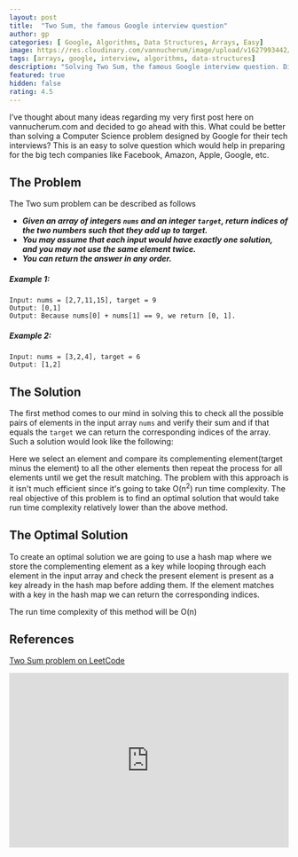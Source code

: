 ```yaml
---
layout: post
title:  "Two Sum, the famous Google interview question"
author: gp
categories: [ Google, Algorithms, Data Structures, Arrays, Easy]
image: https://res.cloudinary.com/vannucherum/image/upload/v1627993442/vannucherum.com/posts/2021-08-01-two-sum-google-interview-question/google-logo_nyw3c0.webp
tags: [arrays, google, interview, algorithms, data-structures]
description: "Solving Two Sum, the famous Google interview question. Different approaches to solve the problem and their corresponding time and space complexities explained."
featured: true
hidden: false
rating: 4.5
---
```


I’ve thought about many ideas regarding my very first post here on vannucherum.com and decided to go ahead with this. What could be better than solving a Computer Science problem designed by Google for their tech interviews? This is an easy to solve question which would help in preparing for the big tech companies like Facebook, Amazon, Apple, Google, etc.

## The Problem

The Two sum problem can be described as follows

+ ***Given an array of integers `nums` and an integer `target`, return indices of the two numbers such that they add up to target.***
+ ***You may assume that each input would have exactly one solution, and you may not use the same element twice.***
+ ***You can return the answer in any order.***

##### Example 1:
```
Input: nums = [2,7,11,15], target = 9
Output: [0,1]
Output: Because nums[0] + nums[1] == 9, we return [0, 1].
```

##### Example 2:
```
Input: nums = [3,2,4], target = 6
Output: [1,2]
```


## The Solution

The first method comes to our mind in solving this to check all the possible pairs of elements in the input array `nums` and verify their sum and if that equals the `target` we can return the corresponding indices of the array. Such a solution would look like the following:

<script src="https://gist-it.appspot.com/https://github.com/vishnu-gp/algorithm-ds/blob/master/Excercises/Arrays/01_TwoSum/BruteForce.js?slice=7:18"></script>


Here we select an element and compare its complementing element(target minus the element) to all the other elements then repeat the process for all elements until we get the result matching. The problem with this approach is it isn't much efficient since it's going to take O(n<sup>2</sup>) run time complexity.
The real objective of this problem is to find an optimal solution that would take run time complexity relatively lower than the above method.

## The Optimal Solution
To create an optimal solution we are going to use a hash map where we store the complementing element as a key while looping through each element in the input array and check the present element is present as a key already in the hash map before adding them. If the element matches with a key in the hash map we can return the corresponding indices.

<script src="https://gist-it.appspot.com/https://github.com/vishnu-gp/algorithm-ds/blob/master/Excercises/Arrays/01_TwoSum/OptimalSolution.js?slice=7:18"></script>

The run time complexity of this method will be O(n)

## References
<a target="_blank" href="https://leetcode.com/problems/two-sum/">Two Sum problem on LeetCode</a>

<iframe style="width:100%;" height="315" src="https://www.youtube.com/embed/XKu_SEDAykw?rel=0&amp;showinfo=0" frameborder="0" allowfullscreen></iframe>
